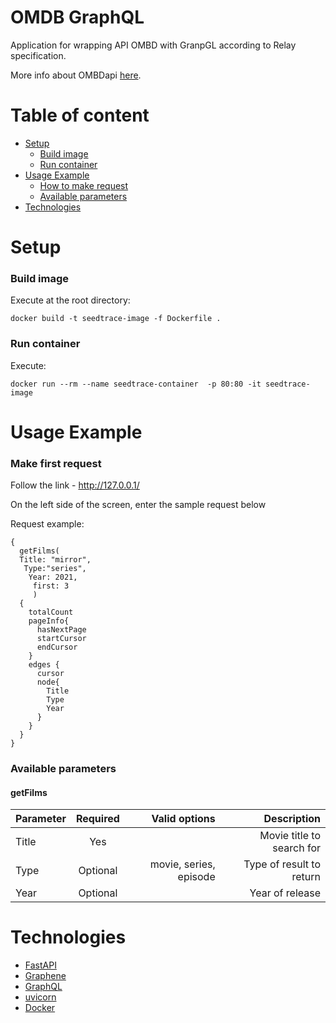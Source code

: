 # OMDB GraphQL

Application for wrapping  API OMBD with GranpGL according to Relay specification.

More info about OMBDapi [here](https://www.omdbapi.com/).

# Table of content
* [Setup](#setup)
    * [Build image](#run-container)
    * [Run container](#run-container)
* [Usage Example](#usage-example)
    * [How to make request](#make-first-request) 
    * [Available parameters](#available-parameters)
* [Technologies](#technologies)


# Setup
### Build image

Execute at the root directory:

```docker build -t seedtrace-image -f Dockerfile .```

### Run container
Execute:

```docker run --rm --name seedtrace-container  -p 80:80 -it seedtrace-image```

# Usage Example

### Make first request

Follow the link -  http://127.0.0.1/

On the left side of the screen, enter the sample request below

Request example:
```
{
  getFilms(
  Title: "mirror",
   Type:"series",
    Year: 2021,
     first: 3
     )
  {
    totalCount
    pageInfo{
      hasNextPage
      startCursor
      endCursor
    }
    edges {
      cursor
      node{
        Title
        Type
        Year
      }
    }
  }
}
```

### Available parameters
#### getFilms

| Parameter |  Required  |         	Valid options |                 Description|
|-----------|:----------:|-----------------------:|----------------------------:|
| Title     |    Yes     |                        |   Movie title to search for | 
| Type      |  Optional  | movie, series, episode |    Type of result to return |
| Year      | Optional   |                        |            	Year of release |

# Technologies
* [FastAPI](https://fastapi.tiangolo.com/)
* [Graphene](https://graphene-python.org/)
* [GraphQL](https://graphql.org/)
* [uvicorn](https://www.uvicorn.org/)
* [Docker](https://www.docker.com/)
